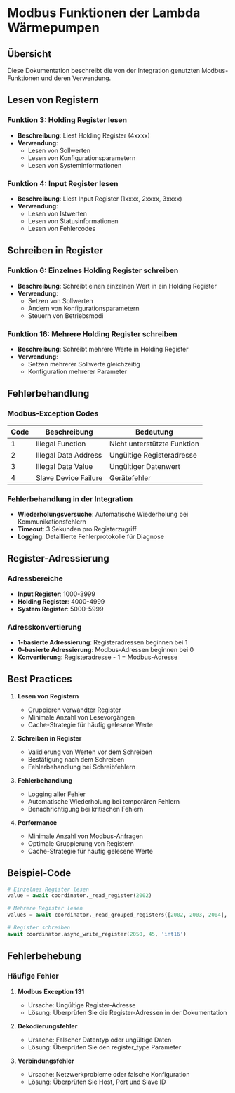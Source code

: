 # Modbus Funktionen der Lambda Wärmepumpen

## Übersicht

Diese Dokumentation beschreibt die von der Integration genutzten Modbus-Funktionen und deren Verwendung.

## Lesen von Registern

### Funktion 3: Holding Register lesen
- **Beschreibung**: Liest Holding Register (4xxxx)
- **Verwendung**: 
  - Lesen von Sollwerten
  - Lesen von Konfigurationsparametern
  - Lesen von Systeminformationen

### Funktion 4: Input Register lesen
- **Beschreibung**: Liest Input Register (1xxxx, 2xxxx, 3xxxx)
- **Verwendung**:
  - Lesen von Istwerten
  - Lesen von Statusinformationen
  - Lesen von Fehlercodes

## Schreiben in Register

### Funktion 6: Einzelnes Holding Register schreiben
- **Beschreibung**: Schreibt einen einzelnen Wert in ein Holding Register
- **Verwendung**:
  - Setzen von Sollwerten
  - Ändern von Konfigurationsparametern
  - Steuern von Betriebsmodi

### Funktion 16: Mehrere Holding Register schreiben
- **Beschreibung**: Schreibt mehrere Werte in Holding Register
- **Verwendung**:
  - Setzen mehrerer Sollwerte gleichzeitig
  - Konfiguration mehrerer Parameter

## Fehlerbehandlung

### Modbus-Exception Codes
| Code | Beschreibung | Bedeutung |
|------|--------------|-----------|
| 1 | Illegal Function | Nicht unterstützte Funktion |
| 2 | Illegal Data Address | Ungültige Registeradresse |
| 3 | Illegal Data Value | Ungültiger Datenwert |
| 4 | Slave Device Failure | Gerätefehler |

### Fehlerbehandlung in der Integration
- **Wiederholungsversuche**: Automatische Wiederholung bei Kommunikationsfehlern
- **Timeout**: 3 Sekunden pro Registerzugriff
- **Logging**: Detaillierte Fehlerprotokolle für Diagnose

## Register-Adressierung

### Adressbereiche
- **Input Register**: 1000-3999
- **Holding Register**: 4000-4999
- **System Register**: 5000-5999

### Adresskonvertierung
- **1-basierte Adressierung**: Registeradressen beginnen bei 1
- **0-basierte Adressierung**: Modbus-Adressen beginnen bei 0
- **Konvertierung**: Registeradresse - 1 = Modbus-Adresse

## Best Practices

1. **Lesen von Registern**
   - Gruppieren verwandter Register
   - Minimale Anzahl von Lesevorgängen
   - Cache-Strategie für häufig gelesene Werte

2. **Schreiben in Register**
   - Validierung von Werten vor dem Schreiben
   - Bestätigung nach dem Schreiben
   - Fehlerbehandlung bei Schreibfehlern

3. **Fehlerbehandlung**
   - Logging aller Fehler
   - Automatische Wiederholung bei temporären Fehlern
   - Benachrichtigung bei kritischen Fehlern

4. **Performance**
   - Minimale Anzahl von Modbus-Anfragen
   - Optimale Gruppierung von Registern
   - Cache-Strategie für häufig gelesene Werte

## Beispiel-Code

```python
# Einzelnes Register lesen
value = await coordinator._read_register(2002)

# Mehrere Register lesen
values = await coordinator._read_grouped_registers([2002, 2003, 2004], 'int16')

# Register schreiben
await coordinator.async_write_register(2050, 45, 'int16')
```

## Fehlerbehebung

### Häufige Fehler

1. **Modbus Exception 131**
   - Ursache: Ungültige Register-Adresse
   - Lösung: Überprüfen Sie die Register-Adressen in der Dokumentation

2. **Dekodierungsfehler**
   - Ursache: Falscher Datentyp oder ungültige Daten
   - Lösung: Überprüfen Sie den register_type Parameter

3. **Verbindungsfehler**
   - Ursache: Netzwerkprobleme oder falsche Konfiguration
   - Lösung: Überprüfen Sie Host, Port und Slave ID 
